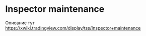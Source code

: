 # Inspector maintenance

Описание тут https://xwiki.tradingview.com/display/tss/Inspector+maintenance